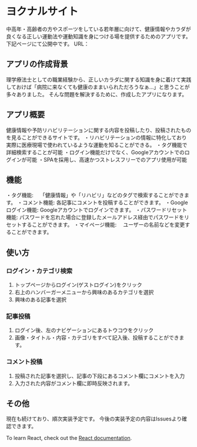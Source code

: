 # ヨクナルサイト

中高年・高齢者の方やスポーツをしている若年層に向けて、健康情報やカラダが良くなる正しい運動法や運動知識を身につける場を提供するためのアプリです。
下記ページにて公開中です。
URL：

## アプリの作成背景

理学療法士としての職業経験から、正しいカラダに関する知識を身に着けて実践しておけば「病院に来なくても健康のままいられただろうなぁ…」と思うことが多々ありました。
そんな問題を解決するために、作成したアプリになります。

## アプリ概要

健康情報や予防リハビリテーションに関する内容を投稿したり、投稿されたものを見ることができるサイトです。
・リハビリテーションの情報に特化しており実際に医療現場で使われているような運動を知ることができる。
・タグ機能で詳細検索することが可能
・ログイン機能だけでなく、Googleアカウントでのログインが可能
・SPAを採用し、高速かつストレスフリーでのアプリ使用が可能

## 機能

・タグ機能:　           「健康情報」や「リハビリ」などのタグで検索することができます。
・コメント機能:          各記事にコメントを投稿することができます。
・Googleログイン機能:    Googleアカウントでログインできます。
・パスワードリセット機能:  パスワードを忘れた場合に登録したメールアドレス経由でパスワードをリセットすることができます。
・マイページ機能:　       ユーザーの名前などを変更することができます。


## 使い方

### ログイン・カテゴリ検索
1. トップページからログイン(ゲストログイン)をクリック
2. 右上のハンバーガーメニューから興味のあるカテゴリを選択
3. 興味のある記事を選択

### 記事投稿
1. ログイン後、左のナビゲーションにあるトウコウをクリック
2. 画像・タイトル・内容・カテゴリをすべて記入後、投稿することができます。

### コメント投稿
1. 投稿された記事を選択し、記事の下段にあるコメント欄にコメントを入力
2. 入力された内容がコメント欄に即時反映されます。


## その他

現在も続けており、順次実装予定です。
今後の実装予定の内容はIssuesより確認できます。


To learn React, check out the [React documentation](https://reactjs.org/).
